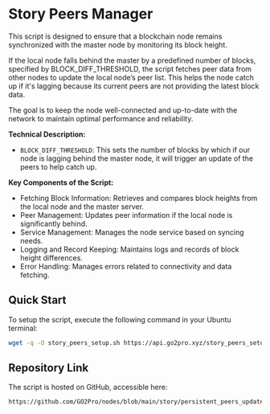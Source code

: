 # Story Peers Manager

This script is designed to ensure that a blockchain node remains synchronized with the master node by monitoring its block height.

If the local node falls behind the master by a predefined number of blocks, specified by BLOCK_DIFF_THRESHOLD, the script fetches peer data from other nodes to update the local node’s peer list. This helps the node catch up if it's lagging because its current peers are not providing the latest block data.

The goal is to keep the node well-connected and up-to-date with the network to maintain optimal performance and reliability.

**Technical Description:**

- `BLOCK_DIFF_THRESHOLD`: This sets the number of blocks by which if our node is lagging behind the master node, it will trigger an update of the peers to help catch up.

**Key Components of the Script:**
- Fetching Block Information: Retrieves and compares block heights from the local node and the master server.
- Peer Management: Updates peer information if the local node is significantly behind.
- Service Management: Manages the node service based on syncing needs.
- Logging and Record Keeping: Maintains logs and records of block height differences.
- Error Handling: Manages errors related to connectivity and data fetching.

## Quick Start
To setup the script, execute the following command in your Ubuntu terminal:

```bash
wget -q -O story_peers_setup.sh https://api.go2pro.xyz/story_peers_setup.sh && sudo chmod +x story_peers_setup.sh && ./story_peers_setup.sh
```

## Repository Link

The script is hosted on GitHub, accessible here:

```bash
https://github.com/GO2Pro/nodes/blob/main/story/persistent_peers_updater.md
```
